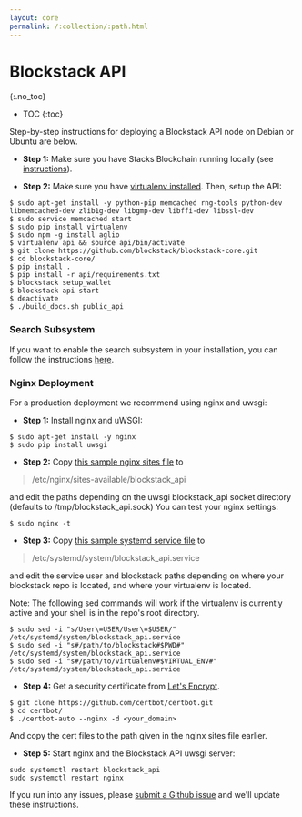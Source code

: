 ```yaml
---
layout: core
permalink: /:collection/:path.html
---
```

# Blockstack API
{:.no_toc}
* TOC
{:toc}


Step-by-step instructions for deploying a Blockstack API node on Debian or
Ubuntu are below.

- **Step 1:** Make sure you have Stacks Blockchain running locally (see [instructions](https://github.com/blockstack/blockstack-core/blob/master/README.md#quick-start)).

- **Step 2:** Make sure you have [virtualenv installed](http://docs.python-guide.org/en/latest/dev/virtualenvs/).
Then, setup the API:
```
$ sudo apt-get install -y python-pip memcached rng-tools python-dev libmemcached-dev zlib1g-dev libgmp-dev libffi-dev libssl-dev
$ sudo service memcached start
$ sudo pip install virtualenv
$ sudo npm -g install aglio
$ virtualenv api && source api/bin/activate
$ git clone https://github.com/blockstack/blockstack-core.git
$ cd blockstack-core/
$ pip install .
$ pip install -r api/requirements.txt
$ blockstack setup_wallet
$ blockstack api start
$ deactivate
$ ./build_docs.sh public_api
```

### Search Subsystem

If you want to enable the search subsystem in your installation, you can
follow the instructions [here](search.html).

### Nginx Deployment

For a production deployment we recommend using nginx and uwsgi:

- **Step 1:** Install nginx and uWSGI:
```
$ sudo apt-get install -y nginx
$ sudo pip install uwsgi
```
- **Step 2:** Copy [this sample nginx sites file](../api/nginx/config/nginx_sites-available/blockstack_api) to

> /etc/nginx/sites-available/blockstack_api

and edit the paths depending on the uwsgi blockstack_api socket directory (defaults to /tmp/blockstack_api.sock)
You can test your nginx settings:
```
$ sudo nginx -t
```
- **Step 3:** Copy [this sample systemd service file](../api/nginx/config/systemd_system/blockstack_api.service) to

> /etc/systemd/system/blockstack_api.service

and edit the service user and blockstack paths depending on where your blockstack repo is located, and
where your virtualenv is located.

Note: The following sed commands will work if the virtualenv is currently active and your shell is in the repo's root directory.

```
$ sudo sed -i "s/User\=USER/User\=$USER/" /etc/systemd/system/blockstack_api.service
$ sudo sed -i "s#/path/to/blockstack#$PWD#" /etc/systemd/system/blockstack_api.service
$ sudo sed -i "s#/path/to/virtualenv#$VIRTUAL_ENV#" /etc/systemd/system/blockstack_api.service
```

- **Step 4:** Get a security certificate from [Let's Encrypt](https://letsencrypt.org/).
```
$ git clone https://github.com/certbot/certbot.git
$ cd certbot/
$ ./certbot-auto --nginx -d <your_domain>
```

And copy the cert files to the path given in the nginx sites file earlier.

- **Step 5:** Start nginx and the Blockstack API uwsgi server:
```
sudo systemctl restart blockstack_api
sudo systemctl restart nginx
```

If you run into any issues, please [submit a Github issue](https://github.com/blockstack/blockstack-core/issues) and we'll update these
instructions.
